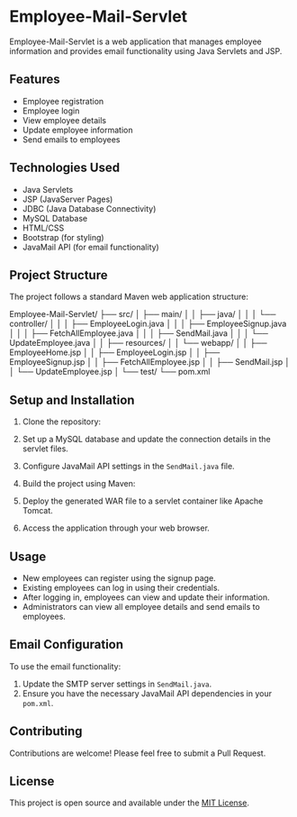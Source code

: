 # Employee-Mail-Servlet

Employee-Mail-Servlet is a web application that manages employee information and provides email functionality using Java Servlets and JSP.

## Features

- Employee registration
- Employee login
- View employee details
- Update employee information
- Send emails to employees

## Technologies Used

- Java Servlets
- JSP (JavaServer Pages)
- JDBC (Java Database Connectivity)
- MySQL Database
- HTML/CSS
- Bootstrap (for styling)
- JavaMail API (for email functionality)

## Project Structure

The project follows a standard Maven web application structure:

Employee-Mail-Servlet/ ├── src/ │ ├── main/ │ │ ├── java/ │ │ │ └── controller/ │ │ │ ├── EmployeeLogin.java │ │ │ ├── EmployeeSignup.java │ │ │ ├── FetchAllEmployee.java │ │ │ ├── SendMail.java │ │ │ └── UpdateEmployee.java │ │ ├── resources/ │ │ └── webapp/ │ │ ├── EmployeeHome.jsp │ │ ├── EmployeeLogin.jsp │ │ ├── EmployeeSignup.jsp │ │ ├── FetchAllEmployee.jsp │ │ ├── SendMail.jsp │ │ └── UpdateEmployee.jsp │ └── test/ └── pom.xml

## Setup and Installation

1. Clone the repository:

2. Set up a MySQL database and update the connection details in the servlet files.

3. Configure JavaMail API settings in the `SendMail.java` file.

4. Build the project using Maven:

5. Deploy the generated WAR file to a servlet container like Apache Tomcat.

6. Access the application through your web browser.

## Usage

- New employees can register using the signup page.
- Existing employees can log in using their credentials.
- After logging in, employees can view and update their information.
- Administrators can view all employee details and send emails to employees.

## Email Configuration

To use the email functionality:

1. Update the SMTP server settings in `SendMail.java`.
2. Ensure you have the necessary JavaMail API dependencies in your `pom.xml`.

## Contributing

Contributions are welcome! Please feel free to submit a Pull Request.

## License

This project is open source and available under the [MIT License](LICENSE).

